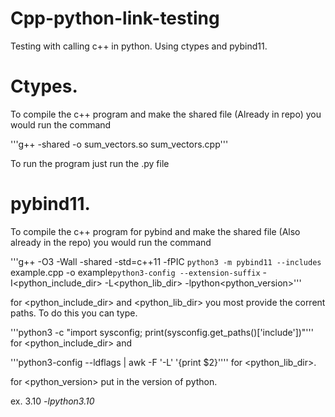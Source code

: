 # Cpp-python-link-testing

Testing with calling c++ in python. Using ctypes and pybind11.

# Ctypes. 
  To compile the c++ program and make the shared file (Already in repo) you would run the command 
  
  '''g++ -shared -o sum_vectors.so sum_vectors.cpp'''
  
  To run the program just run the .py file

# pybind11.
  To compile the c++ program for pybind and make the shared file (Also already in the repo) you would run the command
  
  '''g++ -O3 -Wall -shared -std=c++11 -fPIC `python3 -m pybind11 --includes` example.cpp -o example`python3-config --extension-suffix` -I<python_include_dir> -L<python_lib_dir> -lpython<python_version>'''

  
  for <python_include_dir> and <python_lib_dir> you most provide the corrent paths. To do this you can type.
  
  '''python3 -c "import sysconfig; print(sysconfig.get_paths()['include'])"'''    
  for <python_include_dir>  and
  
  '''python3-config --ldflags | awk -F '-L' '{print $2}''''
  for <python_lib_dir>.

  
  for <python_version> put in the version of python.
  
  ex. 3.10
  *-lpython3.10*
